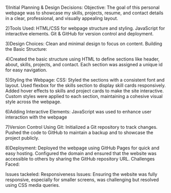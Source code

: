 1)Initial Planning & Design Decisions:
Objective: The goal of this personal webpage was to showcase my skills, projects, resume, and contact details in a clear, professional, and visually appealing layout.

2)Tools Used:
HTML/CSS for webpage structure and styling.
JavaScript for interactive elements.
Git & GitHub for version control and deployment.

3)Design Choices:
Clean and minimal design to focus on content.
Building the Basic Structure:

4)Created the basic structure using HTML to define sections like header, about, skills, projects, and contact.
Each section was assigned a unique id for easy navigation.

5)Styling the Webpage:
CSS: Styled the sections with a consistent font and layout. Used flexbox for the skills section to display skill cards responsively. Added hover effects to skills and project cards to make the site interactive.
Custom styles were applied to each section, maintaining a cohesive visual style across the webpage.

6)Adding Interactive Elements:
JavaScript was used to enhance user interaction with the webpage

7)Version Control Using Git:
Initialized a Git repository to track changes.
Pushed the code to GitHub to maintain a backup and to showcase the project publicly.

8)Deployment:
Deployed the webpage using GitHub Pages for quick and easy hosting.
Configured the domain and ensured that the website was accessible to others by sharing the GitHub repository URL.
Challenges Faced:

Issues tackeled: Responsiveness Issues: Ensuring the website was fully responsive, especially for smaller screens, was challenging but resolved using CSS media queries.
